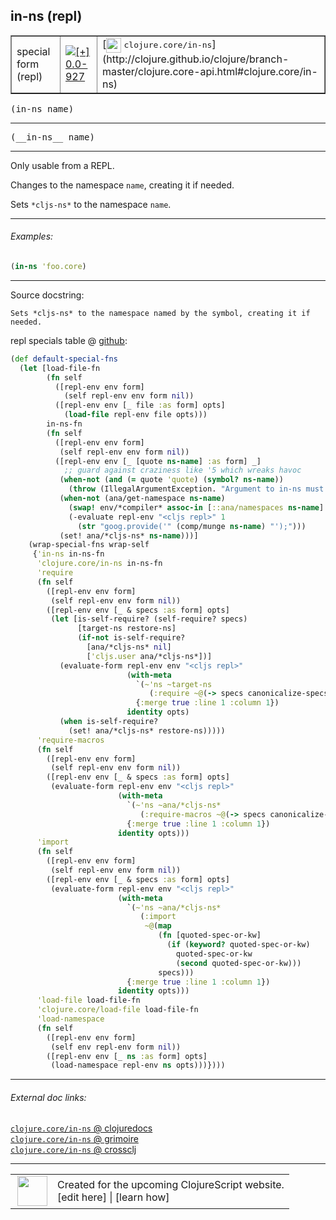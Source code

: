 ## in-ns (repl)



 <table border="1">
<tr>
<td>special form (repl)</td>
<td><a href="https://github.com/cljsinfo/cljs-api-docs/tree/0.0-927"><img valign="middle" alt="[+] 0.0-927" title="Added in 0.0-927" src="https://img.shields.io/badge/+-0.0--927-lightgrey.svg"></a> </td>
<td>
[<img height="24px" valign="middle" src="http://i.imgur.com/1GjPKvB.png"> <samp>clojure.core/in-ns</samp>](http://clojure.github.io/clojure/branch-master/clojure.core-api.html#clojure.core/in-ns)
</td>
</tr>
</table>

<samp>(in-ns name)</samp><br>

---

 <samp>
(__in-ns__ name)<br>
</samp>

---

Only usable from a REPL.

Changes to the namespace `name`, creating it if needed.

Sets `*cljs-ns*` to the namespace `name`.



---

###### Examples:

```clj
(in-ns 'foo.core)
```



---



Source docstring:

```
Sets *cljs-ns* to the namespace named by the symbol, creating it if needed.
```


repl specials table @ [github]():

```clj
(def default-special-fns
  (let [load-file-fn
        (fn self
          ([repl-env env form]
            (self repl-env env form nil))
          ([repl-env env [_ file :as form] opts]
            (load-file repl-env file opts)))
        in-ns-fn
        (fn self
          ([repl-env env form]
           (self repl-env env form nil))
          ([repl-env env [_ [quote ns-name] :as form] _]
            ;; guard against craziness like '5 which wreaks havoc
           (when-not (and (= quote 'quote) (symbol? ns-name))
             (throw (IllegalArgumentException. "Argument to in-ns must be a symbol.")))
           (when-not (ana/get-namespace ns-name)
             (swap! env/*compiler* assoc-in [::ana/namespaces ns-name] {:name ns-name})
             (-evaluate repl-env "<cljs repl>" 1
               (str "goog.provide('" (comp/munge ns-name) "');")))
           (set! ana/*cljs-ns* ns-name)))]
    (wrap-special-fns wrap-self
     {'in-ns in-ns-fn
      'clojure.core/in-ns in-ns-fn
      'require
      (fn self
        ([repl-env env form]
         (self repl-env env form nil))
        ([repl-env env [_ & specs :as form] opts]
         (let [is-self-require? (self-require? specs)
               [target-ns restore-ns]
               (if-not is-self-require?
                 [ana/*cljs-ns* nil]
                 ['cljs.user ana/*cljs-ns*])]
           (evaluate-form repl-env env "<cljs repl>"
                          (with-meta
                            `(~'ns ~target-ns
                               (:require ~@(-> specs canonicalize-specs decorate-specs)))
                            {:merge true :line 1 :column 1})
                          identity opts)
           (when is-self-require?
             (set! ana/*cljs-ns* restore-ns)))))
      'require-macros
      (fn self
        ([repl-env env form]
         (self repl-env env form nil))
        ([repl-env env [_ & specs :as form] opts]
         (evaluate-form repl-env env "<cljs repl>"
                        (with-meta
                          `(~'ns ~ana/*cljs-ns*
                             (:require-macros ~@(-> specs canonicalize-specs decorate-specs)))
                          {:merge true :line 1 :column 1})
                        identity opts)))
      'import
      (fn self
        ([repl-env env form]
         (self repl-env env form nil))
        ([repl-env env [_ & specs :as form] opts]
         (evaluate-form repl-env env "<cljs repl>"
                        (with-meta
                          `(~'ns ~ana/*cljs-ns*
                             (:import
                              ~@(map
                                 (fn [quoted-spec-or-kw]
                                   (if (keyword? quoted-spec-or-kw)
                                     quoted-spec-or-kw
                                     (second quoted-spec-or-kw)))
                                 specs)))
                          {:merge true :line 1 :column 1})
                        identity opts)))
      'load-file load-file-fn
      'clojure.core/load-file load-file-fn
      'load-namespace
      (fn self
        ([repl-env env form]
         (self env repl-env form nil))
        ([repl-env env [_ ns :as form] opts]
         (load-namespace repl-env ns opts)))})))
```

<!--
Repo - tag - source tree - lines:

 <pre>

</pre>

-->

---



###### External doc links:

[`clojure.core/in-ns` @ clojuredocs](http://clojuredocs.org/clojure.core/in-ns)<br>
[`clojure.core/in-ns` @ grimoire](http://conj.io/store/v1/org.clojure/clojure/1.7.0-beta3/clj/clojure.core/in-ns/)<br>
[`clojure.core/in-ns` @ crossclj](http://crossclj.info/fun/clojure.core/in-ns.html)<br>

---

 <table>
<tr><td>
<img valign="middle" align="right" width="48px" src="http://i.imgur.com/Hi20huC.png">
</td><td>
Created for the upcoming ClojureScript website.<br>
[edit here] | [learn how]
</td></tr></table>

[edit here]:https://github.com/cljsinfo/cljs-api-docs/blob/master/cljsdoc/specialrepl/in-ns.cljsdoc
[learn how]:https://github.com/cljsinfo/cljs-api-docs/wiki/cljsdoc-files

<!--

This information was too distracting to show to readers, but I'll leave it
commented here since it is helpful to:

- pretty-print the data used to generate this document
- and show how to retrieve that data



The API data for this symbol:

```clj
{:description "Only usable from a REPL.\n\nChanges to the namespace `name`, creating it if needed.\n\nSets `*cljs-ns*` to the namespace `name`.",
 :ns "specialrepl",
 :name "in-ns",
 :signature ["[name]"],
 :name-encode "in-ns",
 :history [["+" "0.0-927"]],
 :type "special form (repl)",
 :clj-equiv {:full-name "clojure.core/in-ns",
             :url "http://clojure.github.io/clojure/branch-master/clojure.core-api.html#clojure.core/in-ns"},
 :full-name-encode "specialrepl/in-ns",
 :source {:code "(def default-special-fns\n  (let [load-file-fn\n        (fn self\n          ([repl-env env form]\n            (self repl-env env form nil))\n          ([repl-env env [_ file :as form] opts]\n            (load-file repl-env file opts)))\n        in-ns-fn\n        (fn self\n          ([repl-env env form]\n           (self repl-env env form nil))\n          ([repl-env env [_ [quote ns-name] :as form] _]\n            ;; guard against craziness like '5 which wreaks havoc\n           (when-not (and (= quote 'quote) (symbol? ns-name))\n             (throw (IllegalArgumentException. \"Argument to in-ns must be a symbol.\")))\n           (when-not (ana/get-namespace ns-name)\n             (swap! env/*compiler* assoc-in [::ana/namespaces ns-name] {:name ns-name})\n             (-evaluate repl-env \"<cljs repl>\" 1\n               (str \"goog.provide('\" (comp/munge ns-name) \"');\")))\n           (set! ana/*cljs-ns* ns-name)))]\n    (wrap-special-fns wrap-self\n     {'in-ns in-ns-fn\n      'clojure.core/in-ns in-ns-fn\n      'require\n      (fn self\n        ([repl-env env form]\n         (self repl-env env form nil))\n        ([repl-env env [_ & specs :as form] opts]\n         (let [is-self-require? (self-require? specs)\n               [target-ns restore-ns]\n               (if-not is-self-require?\n                 [ana/*cljs-ns* nil]\n                 ['cljs.user ana/*cljs-ns*])]\n           (evaluate-form repl-env env \"<cljs repl>\"\n                          (with-meta\n                            `(~'ns ~target-ns\n                               (:require ~@(-> specs canonicalize-specs decorate-specs)))\n                            {:merge true :line 1 :column 1})\n                          identity opts)\n           (when is-self-require?\n             (set! ana/*cljs-ns* restore-ns)))))\n      'require-macros\n      (fn self\n        ([repl-env env form]\n         (self repl-env env form nil))\n        ([repl-env env [_ & specs :as form] opts]\n         (evaluate-form repl-env env \"<cljs repl>\"\n                        (with-meta\n                          `(~'ns ~ana/*cljs-ns*\n                             (:require-macros ~@(-> specs canonicalize-specs decorate-specs)))\n                          {:merge true :line 1 :column 1})\n                        identity opts)))\n      'import\n      (fn self\n        ([repl-env env form]\n         (self repl-env env form nil))\n        ([repl-env env [_ & specs :as form] opts]\n         (evaluate-form repl-env env \"<cljs repl>\"\n                        (with-meta\n                          `(~'ns ~ana/*cljs-ns*\n                             (:import\n                              ~@(map\n                                 (fn [quoted-spec-or-kw]\n                                   (if (keyword? quoted-spec-or-kw)\n                                     quoted-spec-or-kw\n                                     (second quoted-spec-or-kw)))\n                                 specs)))\n                          {:merge true :line 1 :column 1})\n                        identity opts)))\n      'load-file load-file-fn\n      'clojure.core/load-file load-file-fn\n      'load-namespace\n      (fn self\n        ([repl-env env form]\n         (self env repl-env form nil))\n        ([repl-env env [_ ns :as form] opts]\n         (load-namespace repl-env ns opts)))})))",
          :title "repl specials table",
          :repo "clojurescript",
          :tag "r1.8.40",
          :filename "src/main/clojure/cljs/repl.cljc",
          :lines [651 727],
          :url "https://github.com/clojure/clojurescript/blob/r1.8.40/src/main/clojure/cljs/repl.cljc#L651-L727"},
 :usage ["(in-ns name)"],
 :examples [{:id "e81eb3", :content "```clj\n(in-ns 'foo.core)\n```"}],
 :full-name "specialrepl/in-ns",
 :docstring "Sets *cljs-ns* to the namespace named by the symbol, creating it if needed.",
 :cljsdoc-url "https://github.com/cljsinfo/cljs-api-docs/blob/master/cljsdoc/specialrepl/in-ns.cljsdoc"}

```

Retrieve the API data for this symbol:

```clj
;; from Clojure REPL
(require '[clojure.edn :as edn])
(-> (slurp "https://raw.githubusercontent.com/cljsinfo/cljs-api-docs/catalog/cljs-api.edn")
    (edn/read-string)
    (get-in [:symbols "specialrepl/in-ns"]))
```

-->
